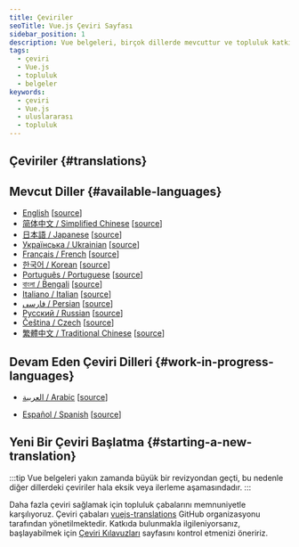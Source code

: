 ```yaml
---
title: Çeviriler
seoTitle: Vue.js Çeviri Sayfası
sidebar_position: 1
description: Vue belgeleri, birçok dillerde mevcuttur ve topluluk katkıları ile sürekli olarak güncellenmektedir. Aşağıda mevcut ve devam eden çevirileri bulabilirsiniz.
tags: 
  - çeviri
  - Vue.js
  - topluluk
  - belgeler
keywords: 
  - çeviri
  - Vue.js
  - uluslararası
  - topluluk
---
```

## Çeviriler {#translations}

## Mevcut Diller {#available-languages}

- [English](https://vuejs.org/) [[source](https://github.com/vuejs/docs)]
- [简体中文 / Simplified Chinese](https://cn.vuejs.org/) [[source](https://github.com/vuejs-translations/docs-zh-cn)]
- [日本語 / Japanese](https://ja.vuejs.org/) [[source](https://github.com/vuejs-translations/docs-ja)]
- [Українська / Ukrainian](https://ua.vuejs.org/) [[source](https://github.com/vuejs-translations/docs-uk)]
- [Français / French](https://fr.vuejs.org) [[source](https://github.com/vuejs-translations/docs-fr)]
- [한국어 / Korean](https://ko.vuejs.org) [[source](https://github.com/vuejs-translations/docs-ko)]
- [Português / Portuguese](https://pt.vuejs.org) [[source](https://github.com/vuejs-translations/docs-pt)]
- [বাংলা / Bengali](https://bn.vuejs.org) [[source](https://github.com/vuejs-translations/docs-bn)]
- [Italiano / Italian](https://it.vuejs.org) [[source](https://github.com/vuejs-translations/docs-it)]
- [فارسی / Persian](https://fa.vuejs.org) [[source](https://github.com/vuejs-translations/docs-fa)]
- [Русский / Russian](https://ru.vuejs.org/) [[source](https://github.com/vuejs-translations/docs-ru)]
- [Čeština / Czech](https://cs.vuejs.org/) [[source](https://github.com/vuejs-translations/docs-cs)]
- [繁體中文 / Traditional Chinese](https://zh-hk.vuejs.org/) [[source](https://github.com/vuejs-translations/docs-zh-hk)]

## Devam Eden Çeviri Dilleri {#work-in-progress-languages}

- [العربية / Arabic](https://ar.vuejs.org/) [[source](https://github.com/vuejs-translations/docs-ar)]

- [Español / Spanish](https://vue3-spanish-docs.netlify.app/) [[source](https://github.com/icarusgk/vuejs-spanish-docs)]

## Yeni Bir Çeviri Başlatma {#starting-a-new-translation}

:::tip
Vue belgeleri yakın zamanda büyük bir revizyondan geçti, bu nedenle diğer dillerdeki çeviriler hala eksik veya ilerleme aşamasındadır.
:::

Daha fazla çeviri sağlamak için topluluk çabalarını memnuniyetle karşılıyoruz. Çeviri çabaları [vuejs-translations](https://github.com/vuejs-translations/) GitHub organizasyonu tarafından yönetilmektedir. Katkıda bulunmakla ilgileniyorsanız, başlayabilmek için [Çeviri Kılavuzları](https://github.com/vuejs-translations/guidelines/blob/main/README.md) sayfasını kontrol etmenizi öneririz.